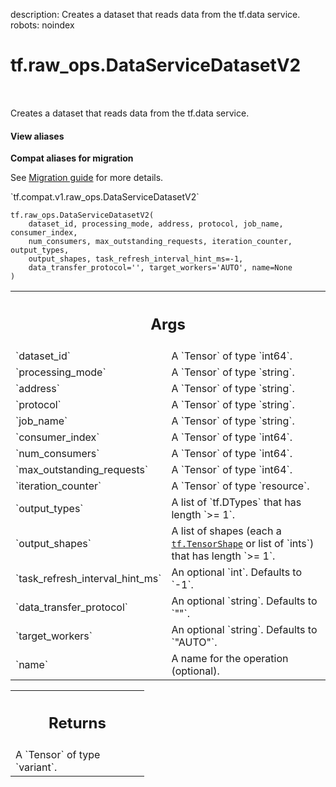 description: Creates a dataset that reads data from the tf.data service.
robots: noindex

# tf.raw_ops.DataServiceDatasetV2

<!-- Insert buttons and diff -->

<table class="tfo-notebook-buttons tfo-api nocontent" align="left">

</table>



Creates a dataset that reads data from the tf.data service.

<section class="expandable">
  <h4 class="showalways">View aliases</h4>
  <p>
<b>Compat aliases for migration</b>
<p>See
<a href="https://www.tensorflow.org/guide/migrate">Migration guide</a> for
more details.</p>
<p>`tf.compat.v1.raw_ops.DataServiceDatasetV2`</p>
</p>
</section>

<pre class="devsite-click-to-copy prettyprint lang-py tfo-signature-link">
<code>tf.raw_ops.DataServiceDatasetV2(
    dataset_id, processing_mode, address, protocol, job_name, consumer_index,
    num_consumers, max_outstanding_requests, iteration_counter, output_types,
    output_shapes, task_refresh_interval_hint_ms=-1,
    data_transfer_protocol=&#x27;&#x27;, target_workers=&#x27;AUTO&#x27;, name=None
)
</code></pre>



<!-- Placeholder for "Used in" -->


<!-- Tabular view -->
 <table class="responsive fixed orange">
<colgroup><col width="214px"><col></colgroup>
<tr><th colspan="2"><h2 class="add-link">Args</h2></th></tr>

<tr>
<td>
`dataset_id`
</td>
<td>
A `Tensor` of type `int64`.
</td>
</tr><tr>
<td>
`processing_mode`
</td>
<td>
A `Tensor` of type `string`.
</td>
</tr><tr>
<td>
`address`
</td>
<td>
A `Tensor` of type `string`.
</td>
</tr><tr>
<td>
`protocol`
</td>
<td>
A `Tensor` of type `string`.
</td>
</tr><tr>
<td>
`job_name`
</td>
<td>
A `Tensor` of type `string`.
</td>
</tr><tr>
<td>
`consumer_index`
</td>
<td>
A `Tensor` of type `int64`.
</td>
</tr><tr>
<td>
`num_consumers`
</td>
<td>
A `Tensor` of type `int64`.
</td>
</tr><tr>
<td>
`max_outstanding_requests`
</td>
<td>
A `Tensor` of type `int64`.
</td>
</tr><tr>
<td>
`iteration_counter`
</td>
<td>
A `Tensor` of type `resource`.
</td>
</tr><tr>
<td>
`output_types`
</td>
<td>
A list of `tf.DTypes` that has length `>= 1`.
</td>
</tr><tr>
<td>
`output_shapes`
</td>
<td>
A list of shapes (each a <a href="../../tf/TensorShape.md"><code>tf.TensorShape</code></a> or list of `ints`) that has length `>= 1`.
</td>
</tr><tr>
<td>
`task_refresh_interval_hint_ms`
</td>
<td>
An optional `int`. Defaults to `-1`.
</td>
</tr><tr>
<td>
`data_transfer_protocol`
</td>
<td>
An optional `string`. Defaults to `""`.
</td>
</tr><tr>
<td>
`target_workers`
</td>
<td>
An optional `string`. Defaults to `"AUTO"`.
</td>
</tr><tr>
<td>
`name`
</td>
<td>
A name for the operation (optional).
</td>
</tr>
</table>



<!-- Tabular view -->
 <table class="responsive fixed orange">
<colgroup><col width="214px"><col></colgroup>
<tr><th colspan="2"><h2 class="add-link">Returns</h2></th></tr>
<tr class="alt">
<td colspan="2">
A `Tensor` of type `variant`.
</td>
</tr>

</table>

